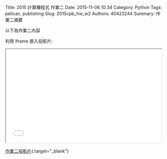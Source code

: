 Title: 2015 計算機程式 作業二
Date: 2015-11-06 10:34
Category: Python
Tags: pelican, publishing
Slug: 2015cpb_hw_w2
Authors: 40423244
Summary: 作業二摘要

以下為作業二內容

利用 iframe 嵌入投影片:

<iframe src="40423244_cp_w2_p.html" width="500" height="300"></iframe>

[作業二投影片](40423244_cp_w2_p.html){:target="_blank"}
